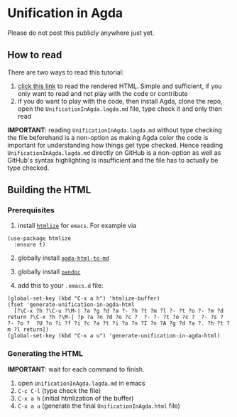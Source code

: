 # Unification in Agda

Please do not post this publicly anywhere just yet.

## How to read

There are two ways to read this tutorial:

1. [click this link](https://htmlpreview.github.io/?https://github.com/effectfully/unification-in-agda/blob/master/UnificationInAgda.html) to read the rendered HTML. Simple and sufficient, if you only want to read and not play with the code or contribute
2. if you do want to play with the code, then install Agda, clone the repo, open the `UnificationInAgda.lagda.md` file, type check it and only then read

**IMPORTANT**: reading `UnificationInAgda.lagda.md` without type checking the file beforehand is a non-option as making Agda color the code is important for understanding how things get type checked. Hence reading `UnificationInAgda.lagda.md` directly on GitHub is a non-option as well as GitHub's syntax highlighting is insufficient and the file has to actually be type checked.

## Building the HTML

### Prerequisites

1. install [`htmlize`](https://github.com/hniksic/emacs-htmlize) for `emacs`. For example via

```elisp
(use-package htmlize
  :ensure t)
```

2. globally install [`agda-html-to-md`](https://github.com/effectfully/agda-html-to-md)

3. globally install [`pandoc`](https://pandoc.org/installing.html)

4. add this to your `.emacs.d` file:

```
(global-set-key (kbd "C-x a h") 'htmlize-buffer)
(fset 'generate-unification-in-agda-html
  [?\C-x ?h ?\C-u ?\M-| ?a ?g ?d ?a ?- ?h ?t ?m ?l ?- ?t ?o ?- ?m ?d return ?\C-x ?h ?\M-| ?p ?a ?n ?d ?o ?c ?  ?- ?- ?t ?o ?c ?  ?- ?s ?  ?- ?o ?  ?U ?n ?i ?f ?i ?c ?a ?t ?i ?o ?n ?I ?n ?A ?g ?d ?a ?. ?h ?t ?m ?l return])
(global-set-key (kbd "C-x a u") 'generate-unification-in-agda-html)
```

### Generating the HTML

**IMPORTANT**: wait for each command to finish.

1. open `UnificationInAgda.lagda.md` in emacs
2. `C-c C-l` (type check the file)
3. `C-x a h` (initial htmlization of the buffer)
4. `C-x a u` (generate the final `UnificationInAgda.html` file)

